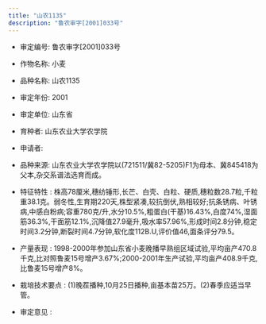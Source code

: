 ```yaml
---
title: "山农1135"
description: "鲁农审字[2001]033号"
---
```

* 审定编号:  鲁农审字[2001]033号

*  作物名称:  小麦

*  品种名称:  山农1135

*  审定年份:  2001

*  审定单位:  山东省

* 育种者:  山东农业大学农学院

*  申请者:  

*  品种来源:  山东农业大学农学院以(721511/冀82-5205)F1为母本、冀845418为父本,杂交系谱法选育而成。

*  特征特性 : 
株高78厘米,穗纺锤形,长芒、白壳、白粒、硬质,穗粒数28.7粒,千粒重38.1克。弱冬性,生育期220天,株型紧凑,较抗倒伏,熟相较好;抗条锈病、叶锈病,中感白粉病;容重780克/升,水分10.5%,粗蛋白(干基)16.43%,白度74%,湿面筋36.3%,干面筋12.1%,沉降值27.9毫升,吸水率57.96%,形成时间2.8分钟,稳定时间3.2分钟,断裂时间4.7分钟,软化度112B.U,评价值46,面条评分79.5。
 
*  产量表现 : 
1998-2000年参加山东省小麦晚播早熟组区域试验,平均亩产470.8千克,比对照鲁麦15号增产3.67%;2000-2001年生产试验,平均亩产408.9千克,比鲁麦15号增产8%。

*  栽培技术要点 : 
(1)晚茬播种,10月25日播种,亩基本苗25万。(2)春季应适当早管。

*  审定意见 : 


